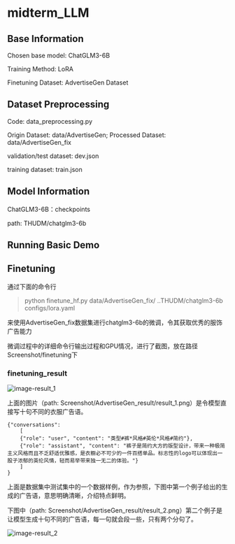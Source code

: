 # midterm_LLM

## Base Information

Chosen base model: ChatGLM3-6B

Training Method: LoRA

Finetuning Dataset: AdvertiseGen Dataset

## Dataset Preprocessing

Code: data_preprocessing.py

Origin Dataset: data/AdvertiseGen; Processed Dataset: data/AdvertiseGen_fix

validation/test dataset: dev.json

training dataset: train.json

## Model Information

ChatGLM3-6B：checkpoints

path: THUDM/chatglm3-6b

## Running Basic Demo

## Finetuning

通过下面的命令行

>  python finetune_hf.py data/AdvertiseGen_fix/ ..THUDM/chatglm3-6b configs/lora.yaml

来使用AdvertiseGen_fix数据集进行chatglm3-6b的微调，令其获取优秀的服饰广告能力

微调过程中的详细命令行输出过程和GPU情况，进行了截图，放在路径Screenshot/finetuning下

### finetuning_result

![image-result_1](F:\midterm_LLM\Screenshot\AdvertiseGen_result\result_1.png)

上面的图片（path: Screenshot/AdvertiseGen_result/result_1.png）是令模型直接写十句不同的衣服广告语。

```
{"conversations": 
	[
	{"role": "user", "content": "类型#裤*风格#英伦*风格#简约"},
	{"role": "assistant", "content": "裤子是简约大方的版型设计，带来一种极简主义风格而且不乏舒适优雅感，是衣橱必不可少的一件百搭单品。标志性的logo可以体现出一股子浓郁的英伦风情，轻而易举带来独一无二的体验。"}
	]
}
```

上面是数据集中测试集中的一个数据样例，作为参照，下图中第一个例子给出的生成的广告语，意思明确清晰，介绍特点鲜明。

下图中（path: Screenshot/AdvertiseGen_result/result_2.png）第二个例子是让模型生成十句不同的广告语，每一句就会段一些，只有两个分句了。

![image-result_2](F:\midterm_LLM\Screenshot\AdvertiseGen_result\result_2.png)
